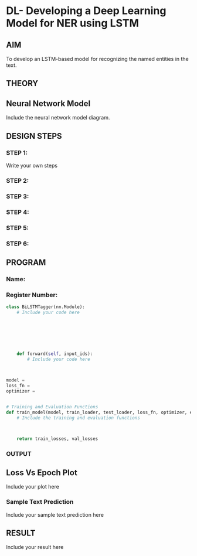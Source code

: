 # DL- Developing a Deep Learning Model for NER using LSTM

## AIM
To develop an LSTM-based model for recognizing the named entities in the text.

## THEORY


## Neural Network Model
Include the neural network model diagram.

## DESIGN STEPS
### STEP 1: 




Write your own steps

### STEP 2: 



### STEP 3: 



### STEP 4: 



### STEP 5: 



### STEP 6: 





## PROGRAM

### Name:

### Register Number:

```python
class BiLSTMTagger(nn.Module):
    # Include your code here







    def forward(self, input_ids):
        # Include your code here
        


model = 
loss_fn = 
optimizer = 


# Training and Evaluation Functions
def train_model(model, train_loader, test_loader, loss_fn, optimizer, epochs=3):
    # Include the training and evaluation functions



    return train_losses, val_losses


```

### OUTPUT

## Loss Vs Epoch Plot

Include your plot here

### Sample Text Prediction
Include your sample text prediction here

## RESULT
Include your result here

